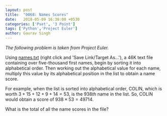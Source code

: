 ```yaml
---
layout: post
title:  "0068: Names Scores"
date:   2018-05-09 16:38:00 +0530
categories: ['Pset', '3 Point']
tags: ['Python','Project Euler']
author: Gaurav Singh
---
```


_The following problem is taken from Project Euler._

Using [names.txt](https://projecteuler.net/project/resources/p022_names.txt) (right click and 'Save Link/Target As...'), a 46K text file containing over five-thousand first names, begin by sorting it into alphabetical order. Then working out the alphabetical value for each name, multiply this value by its alphabetical position in the list to obtain a name score.

For example, when the list is sorted into alphabetical order, COLIN, which is worth $3 + 15 + 12 + 9 + 14 = 53$, is the $938th$ name in the list. So, COLIN would obtain a score of $938 × 53 = 49714$.

What is the total of all the name scores in the file?
